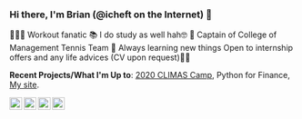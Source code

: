 ### Hi there, I'm Brian (@icheft on the Internet) 🌴

🏋🏾‍♂️ Workout fanatic
📚 I do study as well hah🤓
🎾 Captain of College of Management Tennis Team
🌱 Always learning new things
Open to internship offers and any life advices (CV upon request)🙌🏾

**Recent Projects/What I'm Up to**: [2020 CLIMAS Camp](https://climas.now.sh), Python for Finance, [My site](https://icheft.github.io). 


[<img align="left" alt="icheft.github.io" width="22px" src="https://cdnjs.cloudflare.com/ajax/libs/ionicons/5.1.2/collection/components/icon/svg/home-outline.svg" />][website]
[<img align="left" alt="brianlhchen | LinkedIn" width="22px" src="https://cdn.jsdelivr.net/npm/simple-icons@v3/icons/linkedin.svg" />][linkedin]
[<img align="left" alt="brian_lxchen | Instagram" width="22px" src="https://cdn.jsdelivr.net/npm/simple-icons@v3/icons/instagram.svg" />][instagram]
[<img align="left" alt="brianlxchen | Facebook" width="22px" src="https://cdn.jsdelivr.net/npm/simple-icons@v3/icons/facebook.svg" />][facebook]


[website]: https://icheft.github.io/
[instagram]: https://instagram.com/brian_lxchen
[linkedin]: https://linkedin.com/in/brianlhchen
[facebook]: https://www.facebook.com/brianlxchen

